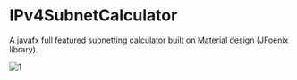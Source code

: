 # IPv4SubnetCalculator
A javafx full featured subnetting calculator built on Material design (JFoenix library).
 
![1](https://user-images.githubusercontent.com/13640539/39663602-f3f0ef4c-506d-11e8-98f8-2c9221cce129.png)

